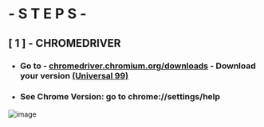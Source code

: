# - S T E P S - 

## [ 1 ] - CHROMEDRIVER
- ### Go to - [chromedriver.chromium.org/downloads](https://chromedriver.chromium.org/downloads) - Download your version [(Universal 99)](https://chromedriver.storage.googleapis.com/99.0.4844.51/chromedriver_win32.zip)
- ### See Chrome Version: go to chrome://settings/help
![image](https://user-images.githubusercontent.com/98614666/159102173-1bd3397e-7bb9-48be-8368-047655bb5789.png)


